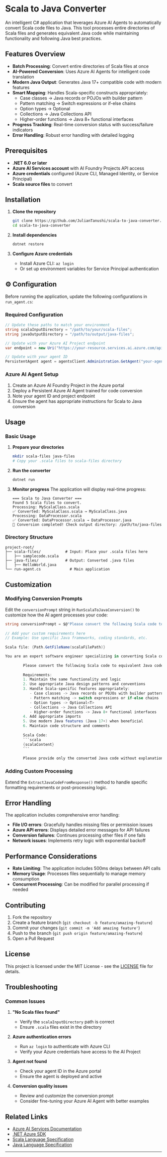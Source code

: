 # Scala to Java Converter

An intelligent C# application that leverages Azure AI Agents to automatically convert Scala code files to Java. This tool processes entire directories of Scala files and generates equivalent Java code while maintaining functionality and following Java best practices.

## Features Overview

- **Batch Processing**: Convert entire directories of Scala files at once
- **AI-Powered Conversion**: Uses Azure AI Agents for intelligent code translation
- **Modern Java Output**: Generates Java 17+ compatible code with modern features
- **Smart Mapping**: Handles Scala-specific constructs appropriately:
  - Case classes → Java records or POJOs with builder pattern
  - Pattern matching → Switch expressions or if-else chains
  - Option types → Optional<T>
  - Collections → Java Collections API
  - Higher-order functions → Java 8+ functional interfaces
- **Progress Tracking**: Real-time conversion status with success/failure indicators
- **Error Handling**: Robust error handling with detailed logging

## Prerequisites

- **.NET 6.0 or later**
- **Azure AI Services account** with AI Foundry Projects API access
- **Azure credentials** configured (Azure CLI, Managed Identity, or Service Principal)
- **Scala source files** to convert

## Installation

1. **Clone the repository**
   ```bash
   git clone https://github.com/JulianTanushi/scala-to-java-converter.git
   cd scala-to-java-converter
   ```

2. **Install dependencies**
   ```bash
   dotnet restore
   ```

3. **Configure Azure credentials**
   - Install Azure CLI: `az login`
   - Or set up environment variables for Service Principal authentication

## ⚙️ Configuration

Before running the application, update the following configurations in `run_agent.cs`:

### Required Configuration

```csharp
// Update these paths to match your environment
string scalaInputDirectory = "/path/to/your/scala-files";
string javaOutputDirectory = "/path/to/output/java-files";

// Update with your Azure AI Project endpoint
var endpoint = new Uri("https://your-resource.services.ai.azure.com/api/projects/your-project");

// Update with your agent ID
PersistentAgent agent = agentsClient.Administration.GetAgent("your-agent-id");
```

### Azure AI Agent Setup

1. Create an Azure AI Foundry Project in the Azure portal
2. Deploy a Persistent Azure AI Agent trained for code conversion
3. Note your agent ID and project endpoint
4. Ensure the agent has appropriate instructions for Scala to Java conversion

## Usage

### Basic Usage

1. **Prepare your directories**
   ```bash
   mkdir scala-files java-files
   # Copy your .scala files to scala-files directory
   ```

2. **Run the converter**
   ```bash
   dotnet run
   ```

3. **Monitor progress**
   The application will display real-time progress:
   ```
   === Scala to Java Converter ===
   Found 5 Scala files to convert.
   Processing: MyScalaClass.scala
   ✅ Converted: MyScalaClass.scala → MyScalaClass.java
   Processing: DataProcessor.scala
   ✅ Converted: DataProcessor.scala → DataProcessor.java
   🎉 Conversion completed! Check output directory: /path/to/java-files
   ```

### Directory Structure

```
project-root/
├── scala-files/           # Input: Place your .scala files here
│   ├── samplecode.scala
├── java-files/            # Output: Converted .java files
│   ├── HelloWorld.java
└── run-agent.cs             # Main application
```


## Customization

### Modifying Conversion Prompts

Edit the `conversionPrompt` string in `RunScalaToJavaConversion()` to customize how the AI agent processes your code:

```csharp
string conversionPrompt = $@"Please convert the following Scala code to Java.
    
// Add your custom requirements here
// Example: Use specific Java frameworks, coding standards, etc.
                  
Scala file: {Path.GetFileName(scalaFilePath)}

You are an expert software engineer specializing in converting Scala code to Java.
        
        Please convert the following Scala code to equivalent Java code:
        
        Requirements:
        1. Maintain the same functionality and logic
        2. Use appropriate Java design patterns and conventions
        3. Handle Scala-specific features appropriately:
           - Case classes -> Java records or POJOs with builder pattern
           - Pattern matching -> switch expressions or if-else chains
           - Option types -> Optional<T>
           - Collections -> Java Collections API
           - Higher-order functions -> Java 8+ functional interfaces
        4. Add appropriate imports
        5. Use modern Java features (Java 17+) when beneficial
        6. Maintain code structure and comments
        
        Scala Code:
        ```scala
        {scalaContent}
        ```
        
        Please provide only the converted Java code without explanations.;
```

### Adding Custom Processing

Extend the `ExtractJavaCodeFromResponse()` method to handle specific formatting requirements or post-processing logic.

## Error Handling

The application includes comprehensive error handling:

- **File I/O errors**: Gracefully handles missing files or permission issues
- **Azure API errors**: Displays detailed error messages for API failures
- **Conversion failures**: Continues processing other files if one fails
- **Network issues**: Implements retry logic with exponential backoff

## Performance Considerations

- **Rate Limiting**: The application includes 500ms delays between API calls
- **Memory Usage**: Processes files sequentially to manage memory consumption
- **Concurrent Processing**: Can be modified for parallel processing if needed

## Contributing

1. Fork the repository
2. Create a feature branch (`git checkout -b feature/amazing-feature`)
3. Commit your changes (`git commit -m 'Add amazing feature'`)
4. Push to the branch (`git push origin feature/amazing-feature`)
5. Open a Pull Request

## License

This project is licensed under the MIT License - see the [LICENSE](LICENSE) file for details.

## Troubleshooting

### Common Issues

1. **"No Scala files found"**
   - Verify the `scalaInputDirectory` path is correct
   - Ensure `.scala` files exist in the directory

2. **Azure authentication errors**
   - Run `az login` to authenticate with Azure CLI
   - Verify your Azure credentials have access to the AI Project

3. **Agent not found**
   - Check your agent ID in the Azure portal
   - Ensure the agent is deployed and active

4. **Conversion quality issues**
   - Review and customize the conversion prompt
   - Consider fine-tuning your Azure AI Agent with better examples


## Related Links

- [Azure AI Services Documentation](https://docs.microsoft.com/en-us/azure/cognitive-services/)
- [.NET Azure SDK](https://github.com/Azure/azure-sdk-for-net)
- [Scala Language Specification](https://scala-lang.org/files/archive/spec/)
- [Java Language Specification](https://docs.oracle.com/javase/specs/)

---